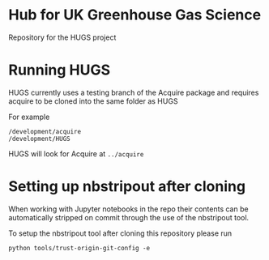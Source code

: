 # Hub for UK Greenhouse Gas Science
Repository for the HUGS project

# Running HUGS
HUGS currently uses a testing branch of the Acquire package and requires acquire to be cloned into the same folder as HUGS

For example

```
/development/acquire
/development/HUGS
```

HUGS will look for Acquire at `../acquire`

# Setting up nbstripout after cloning
When working with Jupyter notebooks in the repo their contents can be automatically stripped on commit
through the use of the nbstripout tool.

To setup the nbstripout tool after cloning this repository please run

`python tools/trust-origin-git-config -e`

